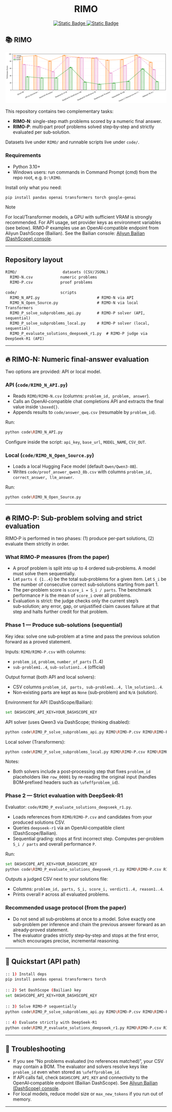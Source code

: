 <h1 align="center">
    <br>RIMO
</h1>
<p align="center">
    <a href="http://huggingface.co/datasets/ziye2chen/RIMO">
        <img alt="Static Badge" src="https://img.shields.io/badge/HuggingFace-RIMO-yellow">
    </a>
    </a>
    <a href="https://github.com/ziye2chen/RIMO">
        <img alt="Static Badge" src="https://img.shields.io/badge/Github-RIMO-black">
    </a>
</p>

## 📚️ RIMO

![](img/math_model_scores.png)

This repository contains two complementary tasks:
- **RIMO‑N**: single-step math problems scored by a numeric final answer.
- **RIMO‑P**: multi‑part proof problems solved step‑by‑step and strictly evaluated per sub‑solution.

Datasets live under `RIMO/` and runnable scripts live under `code/`.

### Requirements

- Python 3.10+
- Windows users: run commands in Command Prompt (cmd) from the repo root, e.g. `D:\RIMO`.

Install only what you need:

```bash
pip install pandas openai transformers torch google-genai
```

> [!NOTE]
>
> For local/Transformer models, a GPU with sufficient VRAM is strongly recommended.
> For API usage, set provider keys as environment variables (see below). RIMO‑P examples use an OpenAI‑compatible endpoint from Aliyun DashScope (Bailian). See the Bailian console: [Aliyun Bailian (DashScope) console](https://bailian.console.aliyun.com/).


<!-- Notes:
- For local/Transformer models, a GPU with sufficient VRAM is strongly recommended.
- For API usage, set provider keys as environment variables (see below). RIMO‑P examples use an OpenAI‑compatible endpoint from Aliyun DashScope (Bailian). See the Bailian console: [Aliyun Bailian (DashScope) console](https://bailian.console.aliyun.com/).


> [!NOTE]
>
> In the `RIMO` folder, we provide both `.jsonl` and `.csv` files for each task. The contents are the same. Just choose the one you prefer. -->

<!-- ------

## 💡 News

- *2025-06-04*: We have released the RIMO dataset. -->

------

## Repository layout

```
RIMO/                    datasets (CSV/JSONL)
  RIMO-N.csv            numeric problems
  RIMO-P.csv            proof problems

code/                   scripts
  RIMO_N_API.py                         # RIMO‑N via API
  RIMO_N_Open_Source.py                 # RIMO‑N via local Transformers
  RIMO_P_solve_subproblems_api.py       # RIMO‑P solver (API, sequential)
  RIMO_P_solve_subproblems_local.py     # RIMO‑P solver (local, sequential)
  RIMO_P_evaluate_solutions_deepseek_r1.py  # RIMO‑P judge via DeepSeek‑R1 (API)
```

---

## 🔥 RIMO‑N: Numeric final‑answer evaluation

Two options are provided: API or local model.

### API (`code/RIMO_N_API.py`)

- Reads `RIMO/RIMO-N.csv` (columns: `problem_id, problem, answer`).
- Calls an OpenAI‑compatible chat completions API and extracts the final value inside `\boxed{}`.
- Appends results to `code/answer_qwq.csv` (resumable by `problem_id`).

Run:

```bash
python code\RIMO_N_API.py
```

Configure inside the script: `api_key`, `base_url`, `MODEL_NAME`, `CSV_OUT`.

### Local (`code/RIMO_N_Open_Source.py`)

- Loads a local Hugging Face model (default `Qwen/Qwen3-8B`).
- Writes `code/proof_answer_qwen3_8b.csv` with columns `problem_id, correct_answer, llm_answer`.

Run:

```bash
python code\RIMO_N_Open_Source.py
```

---

## 🔥 RIMO‑P: Sub‑problem solving and strict evaluation

RIMO‑P is performed in two phases: (1) produce per‑part solutions, (2) evaluate them strictly in order.

### What RIMO‑P measures (from the paper)

- A proof problem is split into up to 4 ordered sub‑problems. A model must solve them sequentially.
- Let `parts ∈ {1..4}` be the total sub‑problems for a given item. Let `S_i` be the number of consecutive correct sub‑solutions starting from part 1.
- The per‑problem score is `score_i = S_i / parts`. The benchmark performance `P` is the mean of `score_i` over all problems.
- Evaluation is strict: the judge checks only the current step’s sub‑solution; any error, gap, or unjustified claim causes failure at that step and halts further credit for that problem.

### Phase 1 — Produce sub‑solutions (sequential)

Key idea: solve one sub‑problem at a time and pass the previous solution forward as a proved statement.

Inputs: `RIMO/RIMO-P.csv` with columns:
- `problem_id`, `problem`, `number_of_parts` (1..4)
- `sub-problem1..4`, `sub-solution1..4` (official)

Output format (both API and local solvers):
- CSV columns `problem_id, parts, sub-problem1..4, llm_solution1..4`.
- Non‑existing parts are kept as `None` (sub‑problem) and `N/A` (solution).

Environment for API (DashScope/Bailian):

```bash
set DASHSCOPE_API_KEY=YOUR_DASHSCOPE_KEY
```

API solver (uses Qwen3 via DashScope; thinking disabled):

```bash
python code\RIMO_P_solve_subproblems_api.py RIMO\RIMO-P.csv RIMO\RIMO-P_solutions_qwen3_sequential.csv qwen3-8b 0.25
```

Local solver (Transformers):

```bash
python code\RIMO_P_solve_subproblems_local.py RIMO\RIMO-P.csv RIMO\RIMO-P_solutions_local_sequential.csv mistralai/Mathstral-7B-v0.1 0.25 1024
```

Notes:
- Both solvers include a post‑processing step that fixes `problem_id` placeholders like `row_00001` by re‑reading the original input (handles BOM‑prefixed headers such as `\ufeffproblem_id`).

### Phase 2 — Strict evaluation with DeepSeek‑R1

Evaluator: `code/RIMO_P_evaluate_solutions_deepseek_r1.py`.

- Loads references from `RIMO/RIMO-P.csv` and candidates from your produced solutions CSV.
- Queries `deepseek-r1` via an OpenAI‑compatible client (DashScope/Bailian).
- Sequential grading: stops at first incorrect step. Computes per‑problem `S_i / parts` and overall performance `P`.

Run:

```bash
set DASHSCOPE_API_KEY=YOUR_DASHSCOPE_KEY
python code\RIMO_P_evaluate_solutions_deepseek_r1.py RIMO\RIMO-P.csv RIMO\RIMO-P_solutions_qwen3_sequential.csv deepseek-r1 0.25
```

Outputs a judged CSV next to your solutions file:
- Columns: `problem_id, parts, S_i, score_i, verdict1..4, reason1..4`.
- Prints overall `P` across all evaluated problems.

### Recommended usage protocol (from the paper)

- Do not send all sub‑problems at once to a model. Solve exactly one sub‑problem per inference and chain the previous answer forward as an already‑proved statement.
- The evaluator grades strictly step‑by‑step and stops at the first error, which encourages precise, incremental reasoning.

---

## 🧩 Quickstart (API path)

```bash
:: 1) Install deps
pip install pandas openai transformers torch

:: 2) Set DashScope (Bailian) key
set DASHSCOPE_API_KEY=YOUR_DASHSCOPE_KEY

:: 3) Solve RIMO‑P sequentially
python code\RIMO_P_solve_subproblems_api.py RIMO\RIMO-P.csv RIMO\RIMO-P_solutions_qwen3_sequential.csv qwen3-8b 0.25

:: 4) Evaluate strictly with DeepSeek‑R1
python code\RIMO_P_evaluate_solutions_deepseek_r1.py RIMO\RIMO-P.csv RIMO\RIMO-P_solutions_qwen3_sequential.csv deepseek-r1 0.25
```

---

## 🤔 Troubleshooting

- If you see “No problems evaluated (no references matched)”, your CSV may contain a BOM. The evaluator and solvers resolve keys like `problem_id` even when stored as `\ufeffproblem_id`.
- If API calls fail, check `DASHSCOPE_API_KEY` and connectivity to the OpenAI‑compatible endpoint (Bailian DashScope). See [Aliyun Bailian (DashScope) console](https://bailian.console.aliyun.com/).
- For local models, reduce model size or `max_new_tokens` if you run out of memory.

---


<!-- ## 📎 Citation

If you use RIMO in your work, please cite the following paper: -->

<!-- ```
@inproceedings{rimo2025,
  title     = {RIMO: Reasoning in Math with Sequential Sub-Problems and Strict Stepwise Evaluation},
  booktitle = {NeurIPS 2025 Workshop},
  year      = {2025},
  note      = {See the repository for datasets and code.}
}
``` -->



